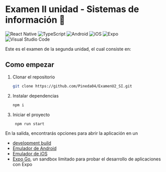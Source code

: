 # Examen II unidad - Sistemas de información 📱

![React Native](https://img.shields.io/badge/React%20Native-61DAFB?style=flat-square&logo=react&logoColor=black)
![TypeScript](https://img.shields.io/badge/TypeScript-3178C6?style=flat-square&logo=typescript&logoColor=white)
![Android](https://img.shields.io/badge/Android-3DDC84?style=flat-square&logo=android&logoColor=white)
![iOS](https://img.shields.io/badge/iOS-000000?style=flat-square&logo=ios&logoColor=white)
![Expo](https://img.shields.io/badge/Expo-1B1F23?style=flat-square&logo=expo&logoColor=white)
![Visual Studio Code](https://img.shields.io/badge/Visual%20Studio%20Code-007ACC?style=flat-square&logo=visual-studio-code&logoColor=white)

Este es el examen de la segunda unidad, el cual consiste en:

## Como empezar

1. Clonar el repositorio

   ```bash
   git clone https://github.com/Pineda04/ExamenU2_SI.git
   ```

2. Instalar dependencias

   ```bash
   npm i
   ```

3. Iniciar el proyecto

   ```bash
    npm run start
   ```

En la salida, encontrarás opciones para abrir la aplicación en un

- [development build](https://docs.expo.dev/develop/development-builds/introduction/)
- [Emulador de Android](https://docs.expo.dev/workflow/android-studio-emulator/)
- [Emulador de iOS](https://docs.expo.dev/workflow/ios-simulator/)
- [Expo Go](https://expo.dev/go), un sandbox limitado para probar el desarrollo de aplicaciones con Expo

